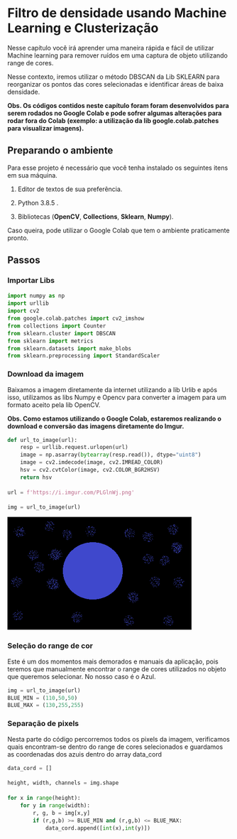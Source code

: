 # Filtro de densidade usando Machine Learning e Clusterização

Nesse capítulo você irá aprender uma maneira rápida e fácil de utilizar Machine learning para remover ruídos em uma captura de objeto utilizando range de cores.

Nesse contexto, iremos utilizar o método DBSCAN da Lib SKLEARN para reorganizar os pontos das cores selecionadas e identificar áreas de baixa densidade.

**Obs. Os códigos contidos neste capítulo foram foram desenvolvidos para serem rodados no Google Colab e pode sofrer algumas alterações para rodar fora do Colab (exemplo: a utilização da lib google.colab.patches para visualizar imagens).**

## Preparando o ambiente

Para esse projeto é necessário que você tenha instalado os seguintes itens em sua máquina.

1. Editor de textos de sua preferência.

2. Python 3.8.5 .

3. Bibliotecas (**OpenCV**, **Collections**, **Sklearn**, **Numpy**).

Caso queira, pode utilizar o Google Colab que tem o ambiente praticamente pronto.

## Passos

### Importar Libs

```python
import numpy as np
import urllib
import cv2
from google.colab.patches import cv2_imshow
from collections import Counter
from sklearn.cluster import DBSCAN
from sklearn import metrics
from sklearn.datasets import make_blobs
from sklearn.preprocessing import StandardScaler
```

### Download da imagem

Baixamos a imagem diretamente da internet utilizando a lib Urlib e após isso, utilizamos as libs Numpy e Opencv para converter a imagem para um formato aceito pela lib OpenCV.

**Obs. Como estamos utilizando o Google Colab, estaremos realizando o download e conversão das imagens diretamente do Imgur.**
```python
def url_to_image(url):
    resp = urllib.request.urlopen(url)
    image = np.asarray(bytearray(resp.read()), dtype="uint8")
    image = cv2.imdecode(image, cv2.IMREAD_COLOR)
    hsv = cv2.cvtColor(image, cv2.COLOR_BGR2HSV)
    return hsv

url = f'https://i.imgur.com/PLGlnWj.png'

img = url_to_image(url)
```
![image info](../imagens/cap3/PLGlnWj.png)


### Seleção do range de cor

Este é um dos momentos mais demorados e manuais da aplicação, pois teremos que manualmente encontrar o range de cores utilizados no objeto que queremos selecionar.
No nosso caso é o Azul.

```python
img = url_to_image(url)
BLUE_MIN = (110,50,50)
BLUE_MAX = (130,255,255)

```

### Separação de pixels

Nesta parte do código percorremos todos os pixels da imagem, verificamos quais encontram-se dentro do range de cores selecionados e guardamos as coordenadas dos azuis dentro do array data_cord

```python
data_cord = []

height, width, channels = img.shape

for x in range(height): 
    for y in range(width):
        r, g, b = img[x,y]
        if (r,g,b) >= BLUE_MIN and (r,g,b) <= BLUE_MAX:
            data_cord.append([int(x),int(y)])
```
